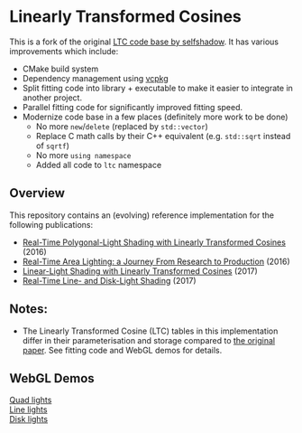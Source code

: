 # Linearly Transformed Cosines
This is a fork of the original [LTC code base by selfshadow](https://github.com/selfshadow/ltc_code/). It has various improvements which include:
* CMake build system
* Dependency management using [vcpkg](https://github.com/microsoft/vcpkg)
* Split fitting code into library + executable to make it easier to integrate in another project.
* Parallel fitting code for significantly improved fitting speed.
* Modernize code base in a few places (definitely more work to be done)
  * No more `new`/`delete` (replaced by `std::vector`)
  * Replace C math calls by their C++ equivalent (e.g. `std::sqrt` instead of `sqrtf`)
  * No more `using namespace`
  * Added all code to `ltc` namespace

## Overview
This repository contains an (evolving) reference implementation for the following publications:
* [Real-Time Polygonal-Light Shading with Linearly Transformed Cosines](https://eheitzresearch.wordpress.com/415-2/) (2016)
* [Real-Time Area Lighting: a Journey From Research to Production](https://blog.selfshadow.com/publications/s2016-advances/) (2016)
* [Linear-Light Shading with Linearly Transformed Cosines](https://blogs.unity3d.com/2017/04/17/linear-light-shading-with-linearly-transformed-cosines/) (2017)
* [Real-Time Line- and Disk-Light Shading](https://blog.selfshadow.com/publications/s2017-shading-course/) (2017)

## Notes:
* The Linearly Transformed Cosine (LTC) tables in this implementation differ in their parameterisation and storage compared to [the original paper](https://eheitzresearch.wordpress.com/415-2/). See fitting code and WebGL demos for details.

## WebGL Demos
[Quad lights](http://blog.selfshadow.com/ltc/webgl/ltc_quad.html)  
[Line lights](http://blog.selfshadow.com/ltc/webgl/ltc_line.html)  
[Disk lights](http://blog.selfshadow.com/ltc/webgl/ltc_disk.html)  

